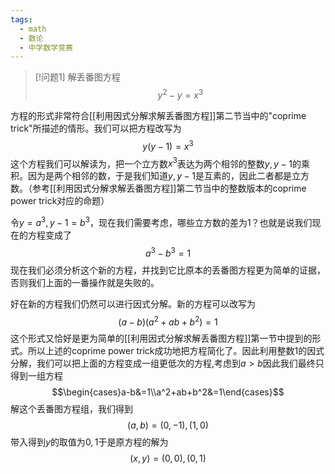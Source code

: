 ```yaml
---
tags:
  - math
  - 数论
  - 中学数学竞赛
---
```


> [!问题1]
> 解丢番图方程$$y^2-y=x^3$$

方程的形式非常符合[[利用因式分解求解丢番图方程]]第二节当中的"coprime trick"所描述的情形。我们可以把方程改写为$$y(y-1)=x^3$$这个方程我们可以解读为，把一个立方数$x^3$表达为两个相邻的整数$y,y-1$的乘积。因为是两个相邻的数，于是我们知道$y,y-1$是互素的，因此二者都是立方数。（参考[[利用因式分解求解丢番图方程]]第二节当中的整数版本的coprime power trick对应的命题）

令$y=a^3,y-1=b^3$，现在我们需要考虑，哪些立方数的差为1？也就是说我们现在的方程变成了$$a^3-b^3=1$$现在我们必须分析这个新的方程，并找到它比原本的丢番图方程更为简单的证据，否则我们上面的一番操作就是失败的。

好在新的方程我们仍然可以进行因式分解。新的方程可以改写为$$(a-b)(a^2+ab+b^2)=1$$这个形式又恰好是更为简单的[[利用因式分解求解丢番图方程]]第一节中提到的形式。所以上述的coprime power trick成功地把方程简化了。因此利用整数$1$的因式分解，我们可以把上面的方程变成一组更低次的方程,考虑到$a>b$因此我们最终只得到一组方程$$\begin{cases}a-b&=1\\a^2+ab+b^2&=1\end{cases}$$解这个丢番图方程组，我们得到$$(a,b)=(0,-1),(1,0)$$带入得到$y$的取值为$0,1$于是原方程的解为$$(x,y)=(0,0),(0,1)$$

